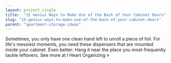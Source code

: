 ```yaml
---
layout: project_single
title:  "15 Genius Ways to Make Use of the Back of Your Cabinet Doors"
slug: "15-genius-ways-to-make-use-of-the-back-of-your-cabinet-doors"
parent: "apartment-storage-ideas"
---
```

Sometimes, you only have one clean hand left to unroll a piece of foil. For life's messiest moments, you need these dispensers that are mounted inside your cabinet. Even better: Hang it near the place you most-frequently tackle leftovers. See more at I Heart Organizing »